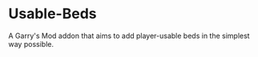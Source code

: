 # Usable-Beds
A Garry's Mod addon that aims to add player-usable beds in the simplest way possible.
